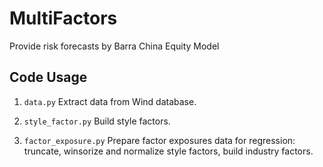 # MultiFactors
Provide risk forecasts by Barra China Equity Model

## Code Usage

1. `data.py` Extract data from Wind database.

2. `style_factor.py` Build style factors.

3. `factor_exposure.py` Prepare factor exposures data for regression: truncate, winsorize and normalize style factors, build industry factors.
